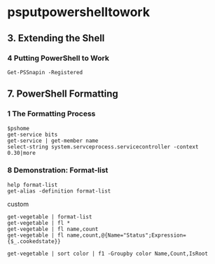 # psputpowershelltowork

## 3. Extending the Shell
### 4 Putting PowerShell to Work
```
Get-PSSnapin -Registered
```

## 7. PowerShell Formatting
### 1 The Formatting Process
```
$pshome
get-service bits
get-service | get-member name
select-string system.servceprocess.servicecontroller -context 0.30|more
```



### 8 Demonstration: Format-list
```
help format-list
get-alias -definition format-list
```
custom
```
get-vegetable | format-list
get-vegetable | fl *
get-vegetable | fl name,count
get-vegetable | fl name,count,@{Name="Status";Expression={$_.cookedstate}}
```

```
get-vegetable | sort color | f1 -Groupby color Name,Count,IsRoot
```
